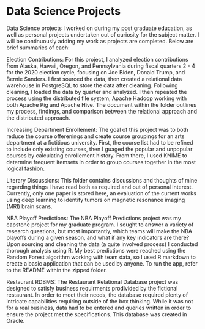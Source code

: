 # Data Science Projects
Data Science projects I worked on during my post graduate education, as well as personal projects undertaken out of curiosity for the subject matter. I will be continuously adding my work as projects are completed.
Below are brief summaries of each:

Election Contributions: For this project, I analyzed election contributions from Alaska, Hawaii, Oregon, and Pennsylvania during fiscal quarters 2 - 4 for the 2020 election cycle, focusing on Joe Biden, Donald Trump, and Bernie Sanders. I first sourced the data, then created a relational data warehouse in PostgreSQL to store the data after cleaning. Following cleaning, I loaded the data by quarter and analyzed. I then repeated the process using the distributed file system, Apache Hadoop working with both Apache Pig and Apache Hive. The document within the folder outlines my process, findings, and comparison between the relational approach and the distributed approach. 

Increasing Department Enrollement: The goal of this project was to both reduce the course offerenings and create course groupings for an arts department at a fictitious university. First, the course list had to be refined to include only existing courses, then I guaged the popular and unpopular courses by calculating enrollement history. From there, I used KNIME to determine frequent itemsets in order to group courses together in the most logical fashion. 

Literary Discussions: This folder contains discussions and thoughts of mine regarding things I have read both as required and out of personal interest. Currently, only one paper is stored here, an evaluation of the current works using deep learning to identify tumors on magnetic resonance imaging (MRI) brain scans.  

NBA Playoff Predictions: The NBA Playoff Predictions project was my capstone project for my graduate program. I sought to answer a variety of research questions, but most importantly, which teams will make the NBA playoffs during a given season, and what if any key indicators are there? Upon sourcing and cleaning the data (a quite involved process) I conducted thorough analysis using R. My best predictions were reached using the Random Forest algorithm working with team data, so I used R markdown to create a basic application that can be used by anyone. To run the app, refer to the README within the zipped folder.

Restaurant RDBMS: The Restaurant Relational Database project was designed to satisfy business requirments prodivided by the fictional restaurant. In order to meet their needs, the database required plenty of intricate capabilities requiring outside of the box thinking. While it was not for a real business, data had to be entered and queries written in order to ensure the project met the specifications. This database was created in Oracle. 
